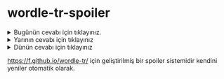 # wordle-tr-spoiler

<details>
  <summary>Bugünün cevabı için tıklayınız.</summary>
  <br>
    <b> sapık </b>
</details>

<details>
  <summary>Yarının cevabı için tıklayınız</summary>
  <br>
   <b> saygı </b>
</details>

<details>
  <summary>Dünün cevabı için tıklayınız </summary>
  <br>
  <b> entel </b>
</details>

https://f.github.io/wordle-tr/ için geliştirilmiş bir spoiler sistemidir kendini yeniler otomatik olarak.

